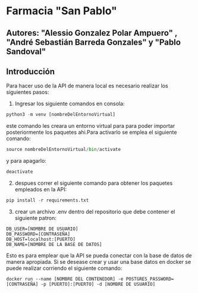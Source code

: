 # Farmacia "San Pablo"
## Autores: "Alessio Gonzalez Polar Ampuero" , "André Sebastián Barreda Gonzales" y "Pablo Sandoval"
## Introducción

Para hacer uso de la API de manera local es necesario realizar los siguientes pasos:

1) Ingresar los siguiente comandos en consola:

```python
python3 -m venv [nombreDelEntornoVirtual]
```

este comando les creara un entorno virtual para para poder importar posteriormente los paquetes ahi.Para activarlo se emplea el siguiente comando:

```python
source nombreDelEntornoVirtual/bin/activate
```

y para apagarlo:

```python
deactivate
```

2) despues correr el siguiente comando para obtener los paquetes empleados en la API:

```python
pip install -r requirements.txt
```


3) crear un archivo .env dentro del repositorio que debe contener el siguiente patron:
```docker
DB_USER=[NOMBRE DE USUARIO]
DB_PASSWORD=[CONTRASEÑA]
DB_HOST=localhost:[PUERTO]
DB_NAME=[NOMBRE DE LA BASE DE DATOS]
```
Esto es para emplear que la API se pueda conectar con la base de datos de manera apropiada.
Si se desease crear y usar una base  datos en docker se puede realizar corriendo el siguiente comando:
```docker
docker run --name [NOMBRE DEL CONTENEDOR] -e POSTGRES_PASSWORD=[CONTRASEÑA] -p [PUERTO]:[PUERTO] -d [NOMBRE DE USUARIO]
```